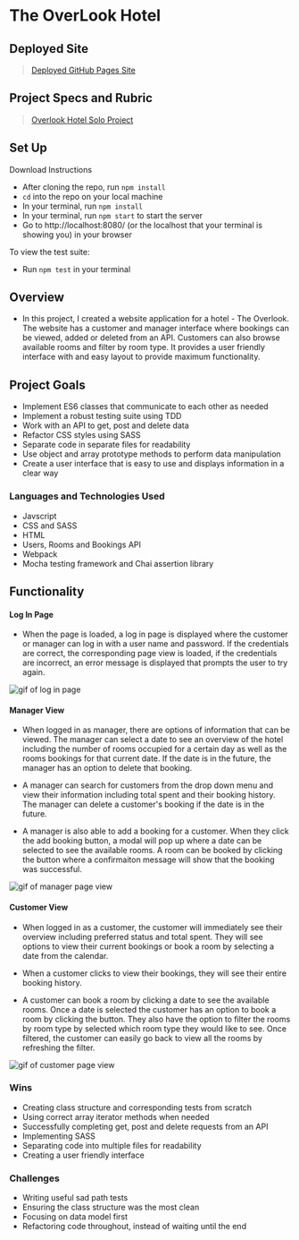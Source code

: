 # The OverLook Hotel

## Deployed Site

>[Deployed GitHub Pages Site](https://alyssabull.github.io/overlook-hotel/)

## Project Specs and Rubric

>[Overlook Hotel Solo Project](https://frontend.turing.io/projects/overlook.html)

## Set Up 

Download Instructions 
* After cloning the repo, run `npm install`
* `cd` into the repo on your local machine
* In your terminal, run `npm install`
* In your terminal, run `npm start` to start the server
* Go to http://localhost:8080/ (or the localhost that your terminal is showing you) in your browser

To view the test suite:
* Run `npm test` in your terminal

## Overview

* In this project, I created a website application for a hotel - The Overlook. The website has a customer and manager interface where bookings can be viewed, added or deleted from an API. Customers can also browse available rooms and filter by room type. It provides a user friendly interface with and easy layout to provide maximum functionality.

## Project Goals

* Implement ES6 classes that communicate to each other as needed
* Implement a robust testing suite using TDD
* Work with an API to get, post and delete data
* Refactor CSS styles using SASS
* Separate code in separate files for readability
* Use object and array prototype methods to perform data manipulation
* Create a user interface that is easy to use and displays information in a clear way

### Languages and Technologies Used

* Javscript
* CSS and SASS
* HTML
* Users, Rooms and Bookings API
* Webpack
* Mocha testing framework and Chai assertion library

## Functionality

#### Log In Page

* When the page is loaded, a log in page is displayed where the customer or manager can log in with a user name and password. If the credentials are correct, the corresponding page view is loaded, if the credentials are incorrect, an error message is displayed that prompts the user to try again.

![gif of log in page](https://media.giphy.com/media/0LqFpunCG4e6g24oRR/giphy.gif)

#### Manager View

* When logged in as manager, there are options of information that can be viewed. The manager can select a date to see an overview of the hotel including the number of rooms occupied for a certain day as well as the rooms bookings for that current date. If the date is in the future, the manager has an option to delete that booking.

* A manager can search for customers from the drop down menu and view their information including total spent and their booking history. The manager can delete a customer's booking if the date is in the future.

* A manager is also able to add a booking for a customer. When they click the add booking button, a modal will pop up where a date can be selected to see the available rooms. A room can be booked by clicking the button where a confirmaiton message will show that the booking was successful.

![gif of manager page view](https://media.giphy.com/media/12Y8kVHkaE0cwWYAyv/giphy.gif)

#### Customer View

* When logged in as a customer, the customer will immediately see their overview including preferred status and total spent. They will see options to view their current bookings or book a room by selecting a date from the calendar.

* When a customer clicks to view their bookings, they will see their entire booking history.

* A customer can book a room by clicking a date to see the available rooms. Once a date is selected the customer has an option to book a room by clicking the button. They also have the option to filter the rooms by room type by selected which room type they would like to see. Once filtered, the customer can easily go back to view all the rooms by refreshing the filter.

![gif of customer page view](https://media.giphy.com/media/XASdeBvFZqeTgkKzPN/giphy.gif)


### Wins 
* Creating class structure and corresponding tests from scratch
* Using correct array iterator methods when needed
* Successfully completing get, post and delete requests from an API
* Implementing SASS
* Separating code into multiple files for readability
* Creating a user friendly interface

### Challenges
* Writing useful sad path tests
* Ensuring the class structure was the most clean
* Focusing on data model first
* Refactoring code throughout, instead of waiting until the end

